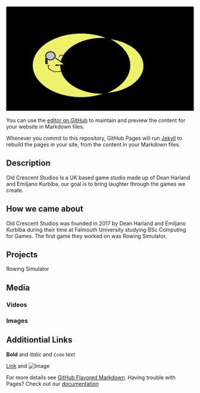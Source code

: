 ![Alt text](https://github.com/TheHarlander/Comp240/blob/master/Logo.png?raw=true "Optional Title")


You can use the [editor on GitHub](https://github.com/TheHarlander/Comp240/edit/master/README.md) to maintain and preview the content for your website in Markdown files.

Whenever you commit to this repository, GitHub Pages will run [Jekyll](https://jekyllrb.com/) to rebuild the pages in your site, from the content in your Markdown files.

## Description
Old Crescent Studios Is a UK based game studio made up of Dean Harland and Emiljano Kurbiba, our goal is to bring laughter through the games we create.


## How we came about
Old Crescent Studios was founded in 2017 by Dean Harland and Emiljano Kurbiba during their time at Falmouth University studying BSc Computing for Games. The first game they worked on was Rowing Simulator, 


## Projects
Rowing Simulator
## Media

### Videos

### Images 



## Additiontial Links

**Bold** and _Italic_ and `Code` text

[Link](url) and ![Image](src)



For more details see [GitHub Flavored Markdown](https://guides.github.com/features/mastering-markdown/).
Having trouble with Pages? Check out our [documentation](https://help.github.com/categories/github-pages-basics/) 
